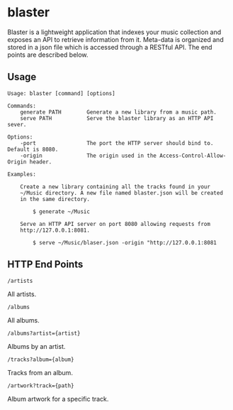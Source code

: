 # blaster

Blaster is a lightweight application that indexes your music
collection and exposes an API to retrieve information from
it. Meta-data is organized and stored in a json file which is accessed
through a RESTful API. The end points are described below.

## Usage
```
Usage: blaster [command] [options]
    
Commands:
    generate PATH        Generate a new library from a music path.
    serve PATH           Serve the blaster library as an HTTP API sever.

Options:
    -port                The port the HTTP server should bind to. Default is 8080.
    -origin              The origin used in the Access-Control-Allow-Origin header.

Examples:

    Create a new library containing all the tracks found in your
    ~/Music directory. A new file named blaster.json will be created
    in the same directory.
   
	    $ generate ~/Music

    Serve an HTTP API server on port 8080 allowing requests from
    http://127.0.0.1:8081.
   
        $ serve ~/Music/blaser.json -origin "http://127.0.0.1:8081
```

## HTTP End Points

`/artists`

All artists.

`/albums`

All albums.

`/albums?artist={artist}`

Albums by an artist.

`/tracks?album={album}`

Tracks from an album.

`/artwork?track={path}`

Album artwork for a specific track.
